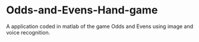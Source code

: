 # Odds-and-Evens-Hand-game
A application coded in matlab of the game Odds and Evens using image and voice recognition.
